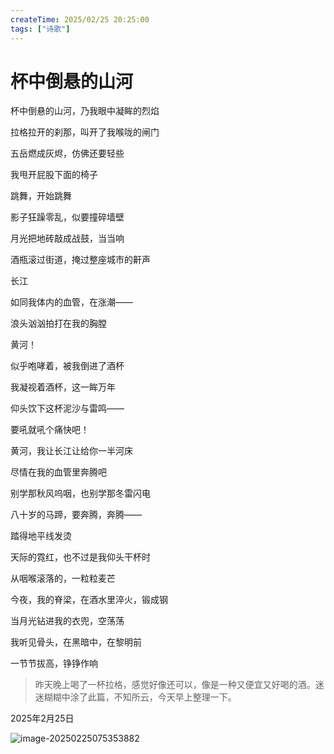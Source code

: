 ```yaml
---
createTime: 2025/02/25 20:25:00
tags: ["诗歌"]
---
```

# 杯中倒悬的山河

杯中倒悬的山河，乃我眼中凝眸的烈焰

拉格拉开的刹那，叫开了我喉咙的闸门



五岳燃成灰烬，仿佛还要轻些

我甩开屁股下面的椅子

跳舞，开始跳舞



影子狂躁零乱，似要撞碎墙壁

月光把地砖敲成战鼓，当当响

酒瓶滚过街道，掩过整座城市的鼾声



长江

如同我体内的血管，在涨潮——

浪头汹汹拍打在我的胸膛



黄河！

似乎咆哮着，被我倒进了酒杯

我凝视着酒杯，这一眸万年

仰头饮下这杯泥沙与雷鸣——



要吼就吼个痛快吧！



黄河，我让长江让给你一半河床

尽情在我的血管里奔腾吧

别学那秋风呜咽，也别学那冬雷闪电

八十岁的马蹄，要奔腾，奔腾——

踏得地平线发烫



天际的霓红，也不过是我仰头干杯时

从咽喉滚落的，一粒粒麦芒



今夜，我的脊梁，在酒水里淬火，锻成钢

当月光钻进我的衣兜，空荡荡

我听见骨头，在黑暗中，在黎明前

一节节拔高，铮铮作响




> 昨天晚上喝了一杯拉格，感觉好像还可以，像是一种又便宜又好喝的酒。迷迷糊糊中涂了此篇，不知所云，今天早上整理一下。



2025年2月25日



![image-20250225075353882](assets/image-20250225075353882.png)
